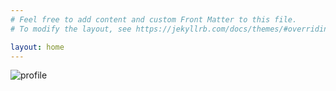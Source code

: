 ```yaml
---
# Feel free to add content and custom Front Matter to this file.
# To modify the layout, see https://jekyllrb.com/docs/themes/#overriding-theme-defaults

layout: home
---
```

<div class="hero">
    <img class="feature-img" src="{{ 'assets/img/profile.jpg' }}" alt="profile"/>
</div>
